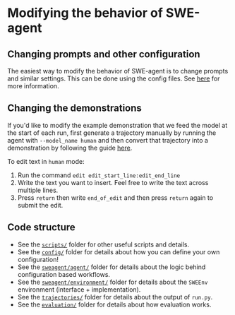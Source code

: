 # Modifying the behavior of SWE-agent

## Changing prompts and other configuration

The easiest way to modify the behavior of SWE-agent is to change prompts and similar settings.
This can be done using the config files. See [here](config.md) for more information.

## Changing the demonstrations

If you'd like to modify the example demonstration that we feed the model at the start of each run, first generate a trajectory manually by running the agent with ```--model_name human``` 
and then convert that trajectory into a demonstration by following the guide [here](https://github.com/princeton-nlp/SWE-agent/tree/main/make_demos). 

To edit text in ```human``` mode:

1. Run the command ```edit edit_start_line:edit_end_line```
2. Write the text you want to insert. Feel free to write the text across multiple lines. 
3. Press ```return``` then write ```end_of_edit``` and then press ```return``` again to submit the edit.

## Code structure

* See the [`scripts/`](https://github.com/princeton-nlp/SWE-agent/tree/main/scripts/) folder for other useful scripts and details.
* See the [`config/`](https://github.com/princeton-nlp/SWE-agent/tree/main/config/) folder for details about how you can define your own configuration!
* See the [`sweagent/agent/`](https://github.com/princeton-nlp/SWE-agent/tree/main/sweagent/agent/) folder for details about the logic behind configuration based workflows.
* See the [`sweagent/environment/`](https://github.com/princeton-nlp/SWE-agent/tree/main/sweagent/environment/) folder for details about the `SWEEnv` environment (interface + implementation).
* See the [`trajectories/`](https://github.com/princeton-nlp/SWE-agent/tree/main/trajectories) folder for details about the output of `run.py`.
* See the [`evaluation/`](https://github.com/princeton-nlp/SWE-agent/tree/main/evaluation/) folder for details about how evaluation works.
